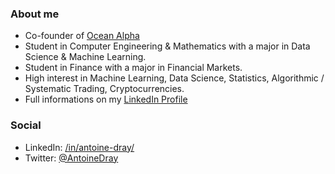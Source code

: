 ### About me

* Co-founder of [Ocean Alpha](https://github.com/OceanAlpha)
* Student in Computer Engineering & Mathematics with a major in Data Science & Machine Learning.
* Student in Finance with a major in Financial Markets.
* High interest in Machine Learning, Data Science, Statistics, Algorithmic / Systematic Trading, Cryptocurrencies.
* Full informations on my [LinkedIn Profile](https://www.linkedin.com/in/antoine-dray/)

### Social

* LinkedIn: [/in/antoine-dray/](https://www.linkedin.com/in/antoine-dray/)
* Twitter: [@AntoineDray](https://twitter.com/AntoineDray)
